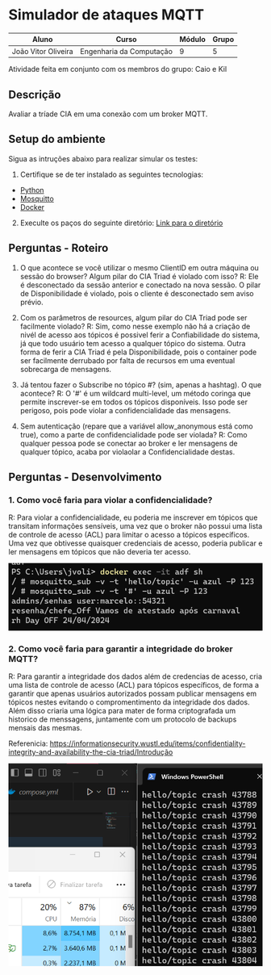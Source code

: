 # Simulador de ataques MQTT

| Aluno                    | Curso                  | Módulo | Grupo |
|--------------------------|------------------------|--------|-------|
| João Vitor Oliveira    | Engenharia da Computação | 9      | 5     |

Atividade feita em conjunto com os membros do grupo: Caio e Kil

## Descrição
Avaliar a tríade CIA em uma conexão com um broker MQTT.

## Setup do ambiente 

Sigua as intruções abaixo para realizar simular os testes:
1. Certifique se de ter instalado as seguintes tecnologias: 
- [Python](https://www.python.org)
- [Mosquitto](https://mosquitto.org)
- [Docker](https://www.docker.com/get-started/)

2. Execulte os paços do seguinte diretório: [Link para o diretório](https://github.com/rafaelmatsuyama/Inteli-T2-EC-M09)


## Perguntas - Roteiro
1. O que acontece se você utilizar o mesmo ClientID em outra máquina ou sessão do browser? Algum pilar do CIA Triad é violado com isso?
    R: Ele é desconectado da sessão anterior e conectado na nova sessão. O pilar de Disponibilidade é violado, pois o cliente é desconectado sem aviso prévio.

2. Com os parâmetros de resources, algum pilar do CIA Triad pode ser facilmente violado?
    R: Sim, como nesse exemplo não há a criação de nivél de acesso aos tópicos é possivel ferir a Confiabilidade do sistema, já que todo usuário tem acesso a qualquer tópico do sistema. Outra forma de ferir a CIA Triad é pela Disponibilidade, pois o container pode ser facilmente derrubado por falta de recursos em uma eventual sobrecarga de mensagens.

3. Já tentou fazer o Subscribe no tópico #? (sim, apenas a hashtag). O que acontece?
    R: O '#' é um wildcard multi-level, um método coringa que permite inscrever-se em todos os tópicos disponíveis. Isso pode ser perigoso, pois pode violar a confidencialidade das mensagens.

4. Sem autenticação (repare que a variável allow_anonymous está como true), como a parte de confidencialidade pode ser violada?
    R: Como qualquer pessoa pode se conectar ao broker e ler mensagens de qualquer tópico, acaba por violaolar a Confidencialidade destas.

## Perguntas - Desenvolvimento

### 1. Como você faria para violar a confidencialidade?
R: Para violar a confidencialidade, eu poderia me inscrever em tópicos que transitam informações sensíveis, uma vez que o broker não possui uma lista de controle de acesso (ACL) para limitar o acesso a tópicos específicos. Uma vez que obtivesse quaisquer credenciais de acesso, poderia publicar e ler mensagens em tópicos que não deveria ter acesso.

![img alt](static/confiabilidade.png)

### 2. Como você faria para garantir a integridade do broker MQTT?
R: Para garantir a integridade dos dados além de credencias de acesso, cria uma lista de controle de acesso (ACL) para tópicos específicos, de forma a garantir que apenas usuários autorizados possam publicar mensagens em tópicos nestes evitando o compromentimento da integridade dos dados. Além disso criaria uma lógica para mater de forma criptografada um historico de menssagens, juntamente com um protocolo de backups mensais das mesmas.


Referenicia: https://informationsecurity.wustl.edu/items/confidentiality-integrity-and-availability-the-cia-triad/Introdução



![img alt](static/disponibilidade.png)